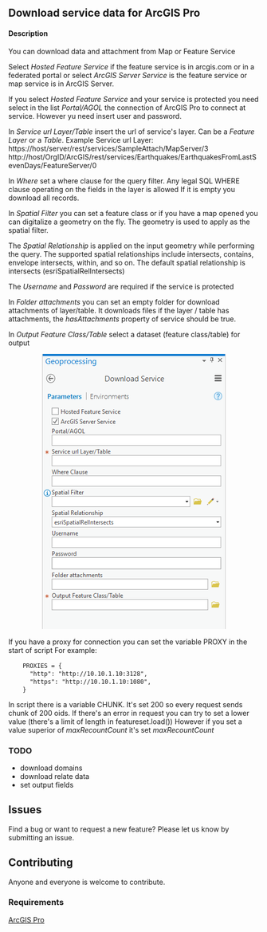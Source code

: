 ## Download service data for ArcGIS Pro

#### Description

You can download data and attachment from Map or Feature Service

Select *Hosted Feature Service* if the feature service is in arcgis.com or in a federated portal or
select *ArcGIS Server Service* is the feature service or map service is in ArcGIS Server.

If you select *Hosted Feature Service* and your service is protected you need select in the list *Portal/AGOL* the connection of ArcGIS Pro
to connect at service. However yu need insert user and password.

In *Service url Layer/Table* insert the url of service's layer. Can be a *Feature Layer* or a *Table*.
Example Service url Layer:
https://host/server/rest/services/SampleAttach/MapServer/3
http://host/OrgID/ArcGIS/rest/services/Earthquakes/EarthquakesFromLastSevenDays/FeatureServer/0 

In *Where* set a where clause for the query filter. Any legal SQL WHERE clause operating on the fields in the layer is allowed
If it is empty you download all records.

In *Spatial Filter* you can set a feature class or if you have a map opened you can digitalize a geometry on the fly.
The geometry is used to apply as the spatial filter.

The *Spatial Relationship* is applied on the input geometry while performing the query. The supported spatial relationships include intersects, contains, envelope intersects, within, and so on. The default spatial relationship is intersects (esriSpatialRelIntersects)

The *Username* and *Password* are required if the service is protected

In *Folder attachments* you can set an empty folder for download attachments of layer/table. It downloads files if the layer / table has attachments, the *hasAttachments* property of service should be true.

In *Output Feature Class/Table* select a dataset (feature class/table) for output 

<p align="center">
<img src="Images/DownloadService.PNG">
</p>

If you have a proxy for connection you can set the variable PROXY in the start of script
For example:

```<language>
    PROXIES = {
      "http": "http://10.10.1.10:3128",
      "https": "http://10.10.1.10:1080",
    }
```

In script there is a variable CHUNK. It's set 200 so every request sends chunk of 200 oids.
If there's an error in request you can try to set a lower value (there's a limit of length in featureset.load())
However if you set a value superior of *maxRecountCount* it's set *maxRecountCount*  

### TODO
- download domains
- download relate data
- set output fields

## Issues

Find a bug or want to request a new feature?  Please let us know by submitting an issue.

## Contributing

Anyone and everyone is welcome to contribute.

### Requirements

[ArcGIS Pro](https://pro.arcgis.com/en/pro-app/)
